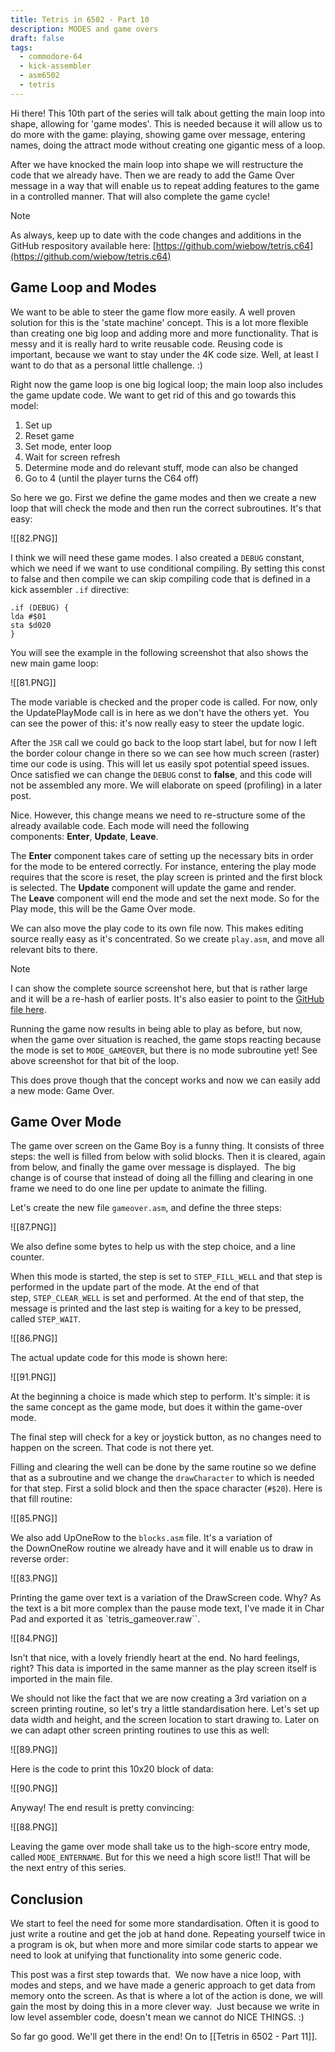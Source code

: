 ```yaml
---
title: Tetris in 6502 - Part 10
description: MODES and game overs
draft: false
tags:
  - commodore-64
  - kick-assembler
  - asm6502
  - tetris
---
```

Hi there! This 10th part of the series will talk about getting the main loop into shape, allowing for 'game modes'. This is needed because it will allow us to do more with the game: playing, showing game over message, entering names, doing the attract mode without creating one gigantic mess of a loop.  
  
After we have knocked the main loop into shape we will restructure the code that we already have. Then we are ready to add the Game Over message in a way that will enable us to repeat adding features to the game in a controlled manner. That will also complete the game cycle!  

> [!NOTE]
> As always, keep up to date with the code changes and additions in the GitHub respository available here: [https://github.com/wiebow/tetris.c64](https://github.com/wiebow/tetris.c64)    

## Game Loop and Modes

We want to be able to steer the game flow more easily. A well proven solution for this is the 'state machine' concept. This is a lot more flexible than creating one big loop and adding more and more functionality. That is messy and it is really hard to write reusable code. Reusing code is important, because we want to stay under the 4K code size. Well, at least I want to do that as a personal little challenge. :)  
  
Right now the game loop is one big logical loop; the main loop also includes the game update code. We want to get rid of this and go towards this model:

1. Set up
2. Reset game
3. Set mode, enter loop
4. Wait for screen refresh
5. Determine mode and do relevant stuff, mode can also be changed
6. Go to 4 (until the player turns the C64 off)

So here we go. First we define the game modes and then we create a new loop that will check the mode and then run the correct subroutines. It's that easy:

![[82.PNG]]

I think we will need these game modes. I also created a `DEBUG` constant, which we need if we want to use conditional compiling. By setting this const to false and then compile we can skip compiling code that is defined in a kick assembler `.if` directive:  

```
.if (DEBUG) {  
lda #$01  
sta $d020  
}
```

You will see the example in the following screenshot that also shows the new main game loop:  

![[81.PNG]]
 
The mode variable is checked and the proper code is called. For now, only the UpdatePlayMode call is in here as we don't have the others yet.  You can see the power of this: it's now really easy to steer the update logic.

After the `JSR` call we could go back to the loop start label, but for now I left the border colour change in there so we can see how much screen (raster) time our code is using. This will let us easily spot potential speed issues. Once satisfied we can change the `DEBUG` const to **false**, and this code will not be assembled any more. We will elaborate on speed (profiling) in a later post.
  
Nice. However, this change means we need to re-structure some of the already available code. Each mode will need the following components: **Enter**, **Update**, **Leave**.  
  
The **Enter** component takes care of setting up the necessary bits in order for the mode to be entered correctly. For instance, entering the play mode requires that the score is reset, the play screen is printed and the first block is selected. The **Update** component will update the game and render. The **Leave** component will end the mode and set the next mode. So for the Play mode, this will be the Game Over mode.  

We can also move the play code to its own file now. This makes editing source really easy as it's concentrated. So we create `play.asm`, and move all relevant bits to there.   

> [!NOTE]
> I can show the complete source screenshot here, but that is rather large and it will be a re-hash of earlier posts. It's also easier to point to the [GitHub file here](https://github.com/wiebow/tetris.c64/blob/master/play.asm).  

Running the game now results in being able to play as before, but now, when the game over situation is reached, the game stops reacting because the mode is set to `MODE_GAMEOVER`, but there is no mode subroutine yet! See above screenshot for that bit of the loop.
  
This does prove though that the concept works and now we can easily add a new mode: Game Over.

## Game Over Mode

The game over screen on the Game Boy is a funny thing. It consists of three steps: the well is filled from below with solid blocks. Then it is cleared, again from below, and finally the game over message is displayed.  The big change is of course that instead of doing all the filling and clearing in one frame we need to do one line per update to animate the filling.
  
Let's create the new file `gameover.asm`, and define the three steps:  

![[87.PNG]]

We also define some bytes to help us with the step choice, and a line counter.  
  
When this mode is started, the step is set to `STEP_FILL_WELL` and that step is performed in the update part of the mode. At the end of that step, `STEP_CLEAR_WELL` is set and performed. At the end of that step, the message is printed and the last step is waiting for a key to be pressed, called `STEP_WAIT`. 

![[86.PNG]]

The actual update code for this mode is shown here:  

![[91.PNG]]

At the beginning a choice is made which step to perform. It's simple: it is the same concept as the game mode, but does it within the game-over mode.
  
The final step will check for a key or joystick button, as no changes need to happen on the screen. That code is not there yet.
  
Filling and clearing the well can be done by the same routine so we define that as a subroutine and we change the `drawCharacter` to which is needed for that step. First a solid block and then the space character (`#$20`). Here is that fill routine: 

![[85.PNG]]
  
We also add UpOneRow to the `blocks.asm` file. It's a variation of the DownOneRow routine we already have and it will enable us to draw in reverse order:  

![[83.PNG]]

Printing the game over text is a variation of the DrawScreen code. Why? As the text is a bit more complex than the pause mode text, I've made it in Char Pad and exported it as `tetris_gameover.raw``.

![[84.PNG]]

Isn't that nice, with a lovely friendly heart at the end. No hard feelings, right? This data is imported in the same manner as the play screen itself is imported in the main file.  
  
We should not like the fact that we are now creating a 3rd variation on a screen printing routine, so let's try a little standardisation here. Let's set up data width and height, and the screen location to start drawing to. Later on we can adapt other screen printing routines to use this as well:  

![[89.PNG]]

Here is the code to print this 10x20 block of data:  

![[90.PNG]]
 
Anyway! The end result is pretty convincing:  
  
![[88.PNG]]

Leaving the game over mode shall take us to the high-score entry mode, called `MODE_ENTERNAME`. But for this we need a high score list!! That will be the next entry of this series.  

## Conclusion
 
We start to feel the need for some more standardisation. Often it is good to just write a routine and get the job at hand done. Repeating yourself twice in a program is ok, but when more and more similar code starts to appear we need to look at unifying that functionality into some generic code.  
  
This post was a first step towards that.  We now have a nice loop, with modes and steps, and we have made a generic approach to get data from memory onto the screen. As that is where a lot of the action is done, we will gain the most by doing this in a more clever way.  Just because we write in low level assembler code, doesn't mean we cannot do NICE THINGS. :)  
  
So far go good. We'll get there in the end! On to [[Tetris in 6502 - Part 11]].
